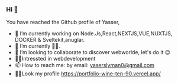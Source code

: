 ### Hi 👋
You have reached the Github profile of Yasser,
- 🔭 I’m currently working on Node.Js,React,NEXTJS,VUE,NUXTJS, DOCKER & Sveltekit,anuglar.
- 🌱 I’m currently 🧑‍💻.
- 👯 I’m looking to collaborate to discover webworlde, let's do it 😉
- 🧑‍💻Intressted in webdevelopment
- 📫 How to reach me: by email: yaserslyman0@gmail.com
- 🧑‍💻Look my profile https://portfolio-wine-ten-90.vercel.app/
